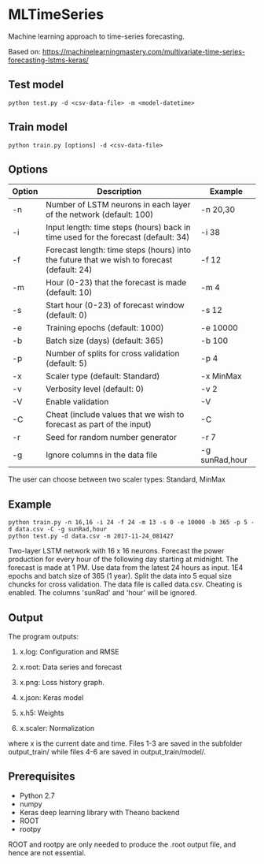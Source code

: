 # MLTimeSeries
Machine learning approach to time-series forecasting.

Based on: 
https://machinelearningmastery.com/multivariate-time-series-forecasting-lstms-keras/

## Test model
```terminal
python test.py -d <csv-data-file> -m <model-datetime>
```

## Train model
```terminal
python train.py [options] -d <csv-data-file>
```

## Options
| Option     | Description           | Example  |
| ---------- | --------------------- | -------- |
| -n         | Number of LSTM neurons in each layer of the network (default: 100) | -n 20,30   |
| -i         | Input length: time steps (hours) back in time used for the forecast (default: 34) | -i 38 |
| -f         | Forecast length: time steps (hours) into the future that we wish to forecast (default: 24) | -f 12 |
| -m         | Hour (0-23) that the forecast is made (default: 10) | -m 4 |
| -s         | Start hour (0-23) of forecast window (default: 0) | -s 12 |
| -e         | Training epochs (default: 1000) | -e 10000 |
| -b         | Batch size (days) (default: 365) | -b 100 |
| -p         | Number of splits for cross validation (default: 5) | -p 4 |
| -x         | Scaler type (default: Standard)  | -x MinMax |
| -v         | Verbosity level (default: 0)  | -v 2 |
| -V         | Enable validation  | -V | 
| -C         | Cheat (include values that we wish to forecast as part of the input) | -C |
| -r         | Seed for random number generator | -r 7 |
| -g         | Ignore columns in the data file | -g sunRad,hour |

The user can choose between two scaler types: Standard, MinMax

## Example
```terminal
python train.py -n 16,16 -i 24 -f 24 -m 13 -s 0 -e 10000 -b 365 -p 5 -d data.csv -C -g sunRad,hour
python test.py -d data.csv -m 2017-11-24_081427
```
Two-layer LSTM network with 16 x 16 neurons. Forecast the power production for every hour of the following day starting at midnight. The forecast is made at 1 PM. Use data from the latest 24 hours as input. 1E4 epochs and batch size of 365 (1 year). Split the data into 5 equal size chuncks for cross validation. The data file is called data.csv. Cheating is enabled. The columns 'sunRad' and 'hour' will be ignored.

## Output
The program outputs:

1) x.log: Configuration and RMSE

2) x.root: Data series and forecast

3) x.png: Loss history graph. 

4) x.json: Keras model

5) x.h5: Weights

6) x.scaler: Normalization

where x is the current date and time. Files 1-3 are saved in the subfolder output_train/ while files 4-6 are saved in output_train/model/.

## Prerequisites
- Python 2.7
- numpy
- Keras deep learning library with Theano backend
- ROOT
- rootpy

ROOT and rootpy are only needed to produce the .root output file, and hence are not essential.
